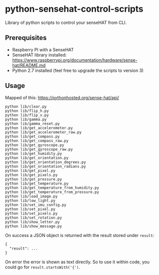# python-sensehat-control-scripts

Library of python scripts to control your senseHAT from CLI.

## Prerequisites

- Raspberry PI with a SenseHAT
- SenseHAT library installed: https://www.raspberrypi.org/documentation/hardware/sense-hat/README.md
- Python 2.7 installed (feel free to upgrade the scripts to version 3)

## Usage

Mapped of this: https://pythonhosted.org/sense-hat/api/

```
python lib/clear.py
python lib/flip_h.py
python lib/flip_v.py
python lib/gamma.py
python lib/gamma_reset.py
python lib/get_accelerometer.py
python lib/get_accelerometer_raw.py
python lib/get_compass.py
python lib/get_compass_raw.py
python lib/get_gyroscope.py
python lib/get_gyroscope_raw.py
python lib/get_humidity.py
python lib/get_orientation.py
python lib/get_orientation_degrees.py
python lib/get_orientation_radians.py
python lib/get_pixel.py
python lib/get_pixels.py
python lib/get_pressure.py
python lib/get_temperature.py
python lib/get_temperature_from_humidity.py
python lib/get_temperature_from_pressure.py
python lib/load_image.py
python lib/low_light.py
python lib/set_imu_config.py
python lib/set_pixel.py
python lib/set_pixels.py
python lib/set_rotation.py
python lib/show_letter.py
python lib/show_message.py
```

On success a JSON object is returned with the result stored under `result`:

```
{
  "result": ...
}
```

On error the error is shown as text directly. So to use it within code, you could go for `result.startsWith('{')`.
